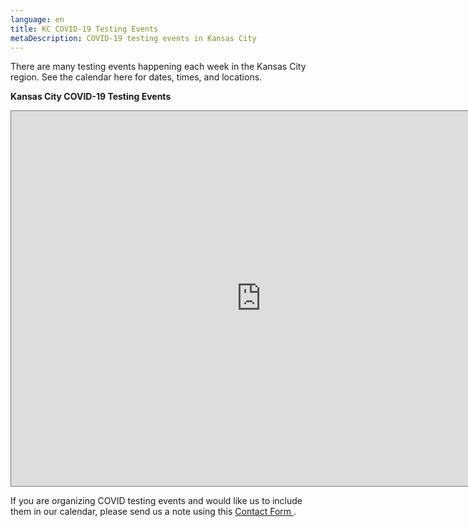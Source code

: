 ```yaml
---
language: en
title: KC COVID-19 Testing Events
metaDescription: COVID-19 testing events in Kansas City
---
```

There are many testing events happening each week in the Kansas City region. See the calendar here for dates, times, and locations.

**Kansas City COVID-19 Testing Events**

<iframe src="https://calendar.google.com/calendar/b/1/embed?height=600&amp;wkst=1&amp;bgcolor=%23ffffff&amp;ctz=America%2FChicago&amp;src=Y29tZWJhY2trYy5jb21fdWE5NzZkdXJnMTEwN3AyMWNrc241NHAwNThAZ3JvdXAuY2FsZW5kYXIuZ29vZ2xlLmNvbQ&amp;color=%23ae030d&amp;mode=WEEK&amp;showTz=0&amp;showCalendars=0&amp;showTabs=0&amp;showNav=1&amp;showTitle=0" style="border:solid 1px #777" width="800" height="600" frameborder="0" scrolling="no"></iframe>
<br/>

If you are organizing COVID testing events and would like us to include them in our calendar, please send us a note using this <a href="javascript:void( window.open( 'https://form.jotform.com/201337626005143', 'blank', 'scrollbars=yes, toolbar=no, width=700, height=500' ) ) "> Contact Form </a>.